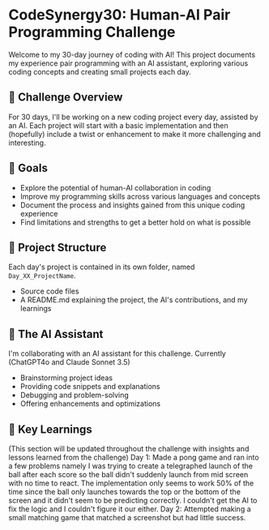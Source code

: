 # CodeSynergy30: Human-AI Pair Programming Challenge

Welcome to my 30-day journey of coding with AI! This project documents my experience pair programming with an AI assistant, exploring various coding concepts and creating small projects each day.

## 🚀 Challenge Overview

For 30 days, I'll be working on a new coding project every day, assisted by an AI. Each project will start with a basic implementation and then (hopefully) include a twist or enhancement to make it more challenging and interesting.

## 🎯 Goals

- Explore the potential of human-AI collaboration in coding
- Improve my programming skills across various languages and concepts
- Document the process and insights gained from this unique coding experience
- Find limitations and strengths to get a better hold on what is possible

## 📂 Project Structure

Each day's project is contained in its own folder, named `Day_XX_ProjectName`. 

- Source code files
- A README.md explaining the project, the AI's contributions, and my learnings

## 🤖 The AI Assistant

I'm collaborating with an AI assistant for this challenge. Currently (ChatGPT4o and Claude Sonnet 3.5)

- Brainstorming project ideas
- Providing code snippets and explanations
- Debugging and problem-solving
- Offering enhancements and optimizations

## 🌟 Key Learnings

(This section will be updated throughout the challenge with insights and lessons learned from the challenge)
Day 1: Made a pong game and ran into a few problems namely I was trying to create a telegraphed launch of the ball after each score so the ball didn't suddenly launch from mid screen with no time to react. The implementation only seems to work 50% of the time since the ball only launches towards the top or the bottom of the screen and it didn't seem to be predicting correctly. I couldn't get the AI to fix the logic and I couldn't figure it our either.
Day 2: Attempted making a small matching game that matched a screenshot but had little success. 
